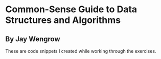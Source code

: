 # Common-Sense Guide to Data Structures and Algorithms

## By Jay Wengrow

These are code snippets I created while working through the exercises.
